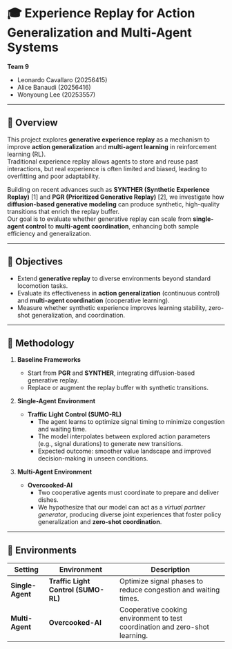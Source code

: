 # 🎓 Experience Replay for Action Generalization and Multi-Agent Systems

**Team 9**  
- Leonardo Cavallaro (20256415)  
- Alice Banaudi (20256416)  
- Wonyoung Lee (20253557)  

---

## 📘 Overview

This project explores **generative experience replay** as a mechanism to improve **action generalization** and **multi-agent learning** in reinforcement learning (RL).  
Traditional experience replay allows agents to store and reuse past interactions, but real experience is often limited and biased, leading to overfitting and poor adaptability.

Building on recent advances such as **SYNTHER (Synthetic Experience Replay)** [1] and **PGR (Prioritized Generative Replay)** [2], we investigate how **diffusion-based generative modeling** can produce synthetic, high-quality transitions that enrich the replay buffer.  
Our goal is to evaluate whether generative replay can scale from **single-agent control** to **multi-agent coordination**, enhancing both sample efficiency and generalization.

---

## 🚀 Objectives

- Extend **generative replay** to diverse environments beyond standard locomotion tasks.  
- Evaluate its effectiveness in **action generalization** (continuous control) and **multi-agent coordination** (cooperative learning).  
- Measure whether synthetic experience improves learning stability, zero-shot generalization, and coordination.  

---

## 🧠 Methodology

1. **Baseline Frameworks**
   - Start from **PGR** and **SYNTHER**, integrating diffusion-based generative replay.  
   - Replace or augment the replay buffer with synthetic transitions.  

2. **Single-Agent Environment**
   - **Traffic Light Control (SUMO-RL)**  
     - The agent learns to optimize signal timing to minimize congestion and waiting time.  
     - The model interpolates between explored action parameters (e.g., signal durations) to generate new transitions.  
     - Expected outcome: smoother value landscape and improved decision-making in unseen conditions.  

3. **Multi-Agent Environment**
   - **Overcooked-AI**  
     - Two cooperative agents must coordinate to prepare and deliver dishes.  
     - We hypothesize that our model can act as a *virtual partner generator*, producing diverse joint experiences that foster policy generalization and **zero-shot coordination**.  

---

## 🧩 Environments

| Setting | Environment | Description |
|----------|--------------|-------------|
| **Single-Agent** | **Traffic Light Control (SUMO-RL)** | Optimize signal phases to reduce congestion and waiting times. |
| **Multi-Agent** | **Overcooked-AI** | Cooperative cooking environment to test coordination and zero-shot learning. |

